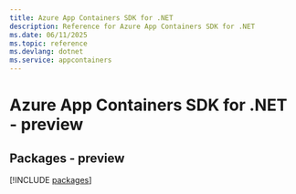 ```yaml
---
title: Azure App Containers SDK for .NET
description: Reference for Azure App Containers SDK for .NET
ms.date: 06/11/2025
ms.topic: reference
ms.devlang: dotnet
ms.service: appcontainers
---
```

# Azure App Containers SDK for .NET - preview
## Packages - preview
[!INCLUDE [packages](app-containers-index.md)]